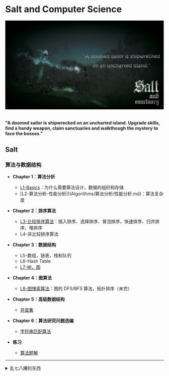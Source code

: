 # Salt and Computer Science

<div align="center">
<img src="https://github.com/TBD2021/Salt-and-Computer-Science/blob/main/Algorithms/img/SaltAndSanctuary1.png" width=800px>
</div>

<br>

**"A doomed sailor is shipwrecked on an uncharted island. Upgrade skills, find a handy weapon, claim sanctuaries and walkthough the mystery to face the bosses."**

## Salt

### 算法与数据结构

- **Chapter 1：算法分析**
  - [L1-Basics](Algorithms/算法分析/Basics.md)：为什么需要算法设计，数据的组织和存储
  - [L2-算法分析-性能分析])(Algorithms/算法分析/性能分析.md)：算法复杂度
- **Chapter 2：排序算法**
  - [L3-比较排序算法](Algorithms/算法/比较排序算法.md)：插入排序、选择排序、冒泡排序，快速排序、归并排序、堆排序
  - L4-非比较排序算法
- **Chapter 3：数据结构**
  - L5-数组，链表，栈和队列
  - L6-Hash Table
  - [L7-树，图](Algorithms/数据结构/树&图.md)
- **Chapter 4：图算法**
  - [L8-图搜索算法](Algorithms/算法/图搜索算法.md)：图的 DFS/BFS 算法，拓扑排序（未完）
- **Chapter 5：高级数据结构**
  - [并查集](Algorithms/数据结构/并查集.md)

- **Chapter 6：算法研究问题选编**
  - [字符串匹配算法](Algorithms/算法/字符串匹配算法.md)
  
- **练习**
  - [算法题解](Algorithms/算法题解.md)

----------------------------------------------------------------------------
<details><summary>乱七八糟的东西</summary>
  - 数组与矩阵
 
  - 位运算与数学算法

- **算法思想**


- **Optional Topic**
  - [Loop Invariant](https://www.cs.miami.edu/home/burt/learning/Math120.1/Notes/LoopInvar.html) 

</details>
